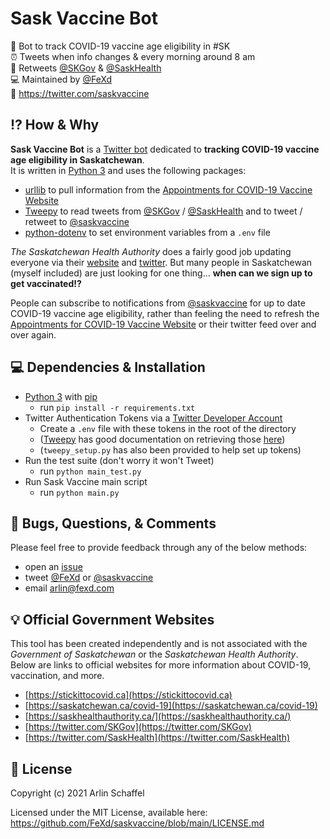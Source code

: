 # Sask Vaccine Bot
🤖 Bot to track COVID-19 vaccine age eligibility in #SK  
⏰ Tweets when info changes & every morning around 8 am  
📢 Retweets [@SKGov](https://twitter.com/SKGov) & [@SaskHealth](https://twitter.com/SaskHealth)  
💻 Maintained by [@FeXd](https://github.com/FeXd)  
🐣 https://twitter.com/saskvaccine  

## ⁉️ How & Why
**Sask Vaccine Bot** is a [Twitter bot](https://en.wikipedia.org/wiki/Twitter_bot) dedicated to **tracking COVID-19 vaccine age eligibility in Saskatchewan**.  
It is written in [Python 3](https://www.python.org/) and uses the following packages:
- [urllib](https://docs.python.org/3/library/urllib.html) to pull information from the [Appointments for COVID-19 Vaccine Website](https://www.saskatchewan.ca/government/health-care-administration-and-provider-resources/treatment-procedures-and-guidelines/emerging-public-health-issues/2019-novel-coronavirus/covid-19-vaccine/vaccine-booking)
- [Tweepy](https://github.com/tweepy/tweepy) to read tweets from [@SKGov](https://twitter.com/SKGov) / [@SaskHealth](https://twitter.com/SaskHealth) and to tweet / retweet to [@saskvaccine](https://twitter.com/saskvaccine)
- [python-dotenv](https://github.com/theskumar/python-dotenv) to set environment variables from a `.env` file

_The Saskatchewan Health Authority_ does a fairly good job updating everyone via their [website](https://www.saskhealthauthority.ca/) and [twitter](https://twitter.com/SaskHealth). But many people in Saskatchewan (myself included) are just looking for one thing... **when can we sign up to get vaccinated!?**  

People can subscribe to notifications from [@saskvaccine](https://twitter.com/saskvaccine) for up to date COVID-19 vaccine age eligibility, rather than feeling the need to refresh the [Appointments for COVID-19 Vaccine Website](https://www.saskatchewan.ca/government/health-care-administration-and-provider-resources/treatment-procedures-and-guidelines/emerging-public-health-issues/2019-novel-coronavirus/covid-19-vaccine/vaccine-booking) or their twitter feed over and over again.

## 💻 Dependencies & Installation
- [Python 3](https://www.python.org/) with [pip](https://pypi.org/project/pip/)
     - run `pip install -r requirements.txt`
- Twitter Authentication Tokens via a [Twitter Developer Account](https://developer.twitter.com/)
     - Create a `.env` file with these tokens in the root of the directory
     - ([Tweepy](https://www.tweepy.org/) has good documentation on retrieving those [here](https://docs.tweepy.org/en/latest/auth_tutorial.html))
     - (`tweepy_setup.py` has also been provided to help set up tokens)
- Run the test suite (don't worry it won't Tweet)
     - run `python main_test.py`
- Run Sask Vaccine main script
     - run `python main.py`

## 🐞 Bugs, Questions, & Comments
Please feel free to provide feedback through any of the below methods:
- open an [issue](https://github.com/FeXd/saskvaccine/issues)  
- tweet [@FeXd](https://twitter.com/fexd) or [@saskvaccine](https://twitter.com/saskvaccine)  
- email <arlin@fexd.com>  

## 💡 Official Government Websites
This tool has been created independently and is not associated with the _Government of Saskatchewan_ or the _Saskatchewan Health Authority_. Below are links to official websites for more information about COVID-19, vaccination, and more.
- [https://stickittocovid.ca](https://stickittocovid.ca)
- [https://saskatchewan.ca/covid-19](https://saskatchewan.ca/covid-19)
- [https://saskhealthauthority.ca/](https://saskhealthauthority.ca/)
- [https://twitter.com/SKGov](https://twitter.com/SKGov)
- [https://twitter.com/SaskHealth](https://twitter.com/SaskHealth)

## 📜 License
Copyright (c) 2021 Arlin Schaffel

Licensed under the MIT License, available here:
https://github.com/FeXd/saskvaccine/blob/main/LICENSE.md
